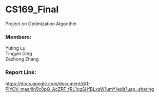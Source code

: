 # CS169_Final
Project on Optimization Algorithm
<br>
### Members:
Yuting Lu <br>
Tingyin Ding <br>
Zezhong Zhang <br>

### Report Link:

https://docs.google.com/document/d/1-PlYOV_mas4in5c0pG_AcZRF_fRL1cgSHfBLxsW1umY/edit?usp=sharing
